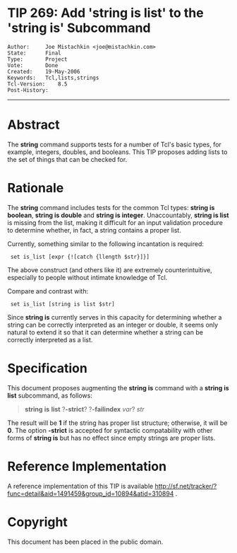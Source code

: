 # TIP 269: Add 'string is list' to the 'string is' Subcommand
	Author:		Joe Mistachkin <joe@mistachkin.com>
	State:		Final
	Type:		Project
	Vote:		Done
	Created:	19-May-2006
	Keywords:	Tcl,lists,strings
	Tcl-Version:	8.5
	Post-History:	
-----

# Abstract

The **string** command supports tests for a number of Tcl's basic types, for
example, integers, doubles, and booleans. This TIP proposes adding lists to
the set of things that can be checked for.

# Rationale

The **string** command includes tests for the common Tcl types: **string is
boolean**, **string is double** and **string is integer**.
Unaccountably, **string is list** is missing from the list, making it
difficult for an input validation procedure to determine whether, in fact, a
string contains a proper list.

Currently, something similar to the following incantation is required:

	 set is_list [expr {![catch {llength $str}]}]

The above construct \(and others like it\) are extremely counterintuitive,
especially to people without intimate knowledge of Tcl.

Compare and contrast with:

	 set is_list [string is list $str]

Since **string is** currently serves in this capacity for determining
whether a string can be correctly interpreted as an integer or double, it
seems only natural to extend it so that it can determine whether a string can
be correctly interpreted as a list.

# Specification

This document proposes augmenting the **string is** command with a **string
is list** subcommand, as follows:

 > **string** **is** **list** ?**-strict**? ?**-failindex** _var_? _str_

The result will be **1** if the string has proper list structure; otherwise,
it will be **0**. The option **-strict** is accepted for syntactic
compatability with other forms of **string is** but has no effect since
empty strings are proper lists.

# Reference Implementation

A reference implementation of this TIP is available
<http://sf.net/tracker/?func=detail&aid=1491459&group_id=10894&atid=310894> .

# Copyright

This document has been placed in the public domain.


